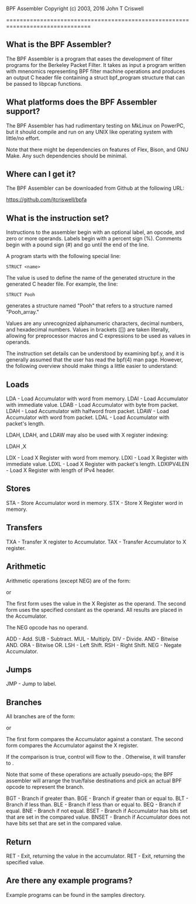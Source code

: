 BPF Assembler
Copyright (c) 2003, 2016 John T Criswell

===============================================================================

What is the BPF Assembler?
--------------------------
The BPF Assembler is a program that eases the development of filter programs
for the Berkeley Packet Filter.  It takes as input a program written with
mnenomics representing BPF filter machine operations and produces an output C
header file containing a struct bpf_program structure that can be passed to
libpcap functions.

What platforms does the BPF Assembler support?
----------------------------------------------
The BPF Assembler has had rudimentary testing on MkLinux on PowerPC, but it
should compile and run on any UNIX like operating system with little/no
effort.

Note that there might be dependencies on features of Flex, Bison, and GNU Make.
Any such dependencies should be minimal.

Where can I get it?
-------------------
The BPF Assembler can be downloaded from Github at the following URL:

https://github.com/jtcriswell/bpfa

What is the instruction set?
-----------------------------
Instructions to the assembler begin with an optional label, an opcode, and zero
or more operands.  Labels begin with a percent sign (%).  Comments begin with a
pound sign (#) and go until the end of the line.

A program starts with the following special line:

	STRUCT <name>

The value <name> is used to define the name of the generated structure in the
generated C header file.  For example, the line:

	STRUCT Pooh

generates a structure named "Pooh" that refers to a structure named
"Pooh_array."

Values are any unrecognized alphanumeric characters, decimal numbers, and
hexadecimal numbers.  Values in brackets ([]) are taken literally, allowing for
preprocessor macros and C expressions to be used as values in operands.

The instruction set details can be understood by examining bpf.y, and it is
generally assumed that the user has read the bpf(4) man page.  However, the
following overview should make things a little easier to understand:

Loads
-----
LDA  <Value> - Load Accumulator with word from memory.
LDAI <Value> - Load Accumulator with immediate value.
LDAB <Value> - Load Accumulator with byte from packet.
LDAH <Value> - Load Accumulator with halfword from packet.
LDAW <Value> - Load Accumulator with word from packet.
LDAL         - Load Accumulator with packet's length.

LDAH, LDAH, and LDAW may also be used with X register indexing:

LDAH <Value>,X

LDX   <Value> - Load X Register with word from memory.
LDXI  <Value> - Load X Register with immediate value.
LDXL          - Load X Register with packet's length.
LDXIPV4LEN    - Load X Register with length of IPv4 header.

Stores
------
STA <Value> - Store Accumulator word in memory.
STX <Value> - Store X Register word in memory.

Transfers
---------
TXA - Transfer X register to Accumulator.
TAX - Transfer Accumulator to X register.

Arithmetic
----------
Arithmetic operations (except NEG) are of the form:

<optional label> <opcode>

or

<optional label> <opcode> <Value>

The first form uses the value in the X Register as the operand.  The second
form uses the specified constant as the operand.  All results are placed in the
Accumulator.

The NEG opcode has no operand.

ADD - Add.
SUB - Subtract.
MUL - Multiply.
DIV - Divide.
AND - Bitwise AND.
ORA - Bitwise OR.
LSH - Left Shift.
RSH - Right Shift.
NEG - Negate Accumulator.

Jumps
-----
JMP <label> - Jump to label.

Branches
--------
All branches are of the form:

<optional label> <opcode> <Value> <true label> <false label>

or

<optional label> <opcode> <true label> <false label>

The first form compares the Accumulator against a constant.  The second form
compares the Accumulator against the X register.

If the comparison is true, control will flow to the <true label>.  Otherwise,
it will transfer to <false label>.

Note that some of these operations are actually pseudo-ops; the BPF assembler
will arrange the true/false destinations and pick an actual BPF opcode to
represent the branch.

BGT   - Branch if greater than.
BGE   - Branch if greater than or equal to.
BLT   - Branch if less than.
BLE   - Branch if less than or equal to.
BEQ   - Branch if equal.
BNE   - Branch if not equal.
BSET  - Branch if Accumulator has bits set that are set in the compared value.
BNSET - Branch if Accumulator does not have bits set that are set in the
        compared value.

Return
------
RET         - Exit, returning the value in the accumulator.
RET <Value> - Exit, returning the specified value.

Are there any example programs?
-------------------------------
Example programs can be found in the samples directory.


